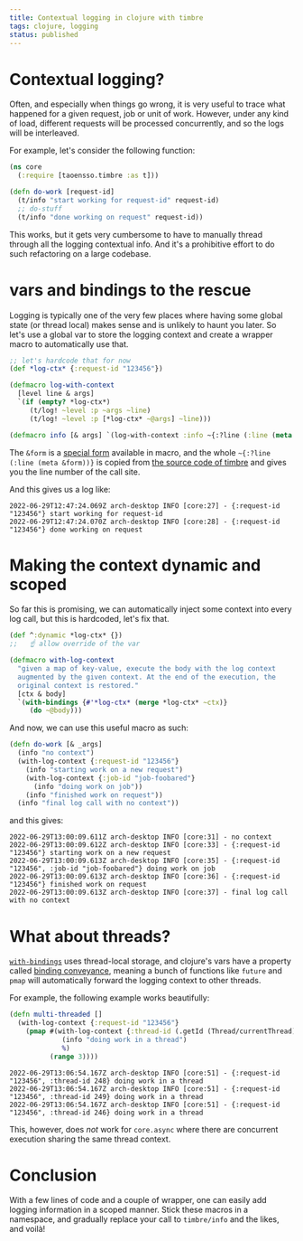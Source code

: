 ```yaml
---
title: Contextual logging in clojure with timbre
tags: clojure, logging
status: published
---
```


# Contextual logging?

Often, and especially when things go wrong, it is very useful to trace what happened for a given request, job or unit of work. However, under any kind of load, different requests will be processed concurrently, and so the logs will be interleaved.

For example, let's consider the following function:

```clojure
(ns core
  (:require [taoensso.timbre :as t]))

(defn do-work [request-id]
  (t/info "start working for request-id" request-id)
  ;; do-stuff
  (t/info "done working on request" request-id))
```

This works, but it gets very cumbersome to have to manually thread through all the logging contextual info. And it's a prohibitive effort to do such refactoring on a large codebase.

# vars and bindings to the rescue

Logging is typically one of the very few places where having some global state (or thread local) makes sense and is unlikely to haunt you later. So let's use a global var to store the logging context and create a wrapper macro to automatically use that.

```clojure
;; let's hardcode that for now
(def *log-ctx* {:request-id "123456"})

(defmacro log-with-context
  [level line & args]
  `(if (empty? *log-ctx*)
     (t/log! ~level :p ~args ~line)
     (t/log! ~level :p [*log-ctx* ~@args] ~line)))

(defmacro info [& args] `(log-with-context :info ~{:?line (:line (meta &form))} ~@args))
```
The `&form` is a [special form](https://clojure.org/reference/macros#_special_variables) available in macro, and the whole `~{:?line (:line (meta &form))}` is copied from [the source code of timbre](https://github.com/ptaoussanis/timbre/blob/master/src/taoensso/timbre.cljc#L780) and gives you the line number of the call site.


And this gives us a log like:

```
2022-06-29T12:47:24.069Z arch-desktop INFO [core:27] - {:request-id "123456"} start working for request-id
2022-06-29T12:47:24.070Z arch-desktop INFO [core:28] - {:request-id "123456"} done working on request
```

# Making the context dynamic and scoped

So far this is promising, we can automatically inject some context into every log call, but this is hardcoded, let's fix that.

```clojure
(def ^:dynamic *log-ctx* {})
;;   ☝ allow override of the var

(defmacro with-log-context
  "given a map of key-value, execute the body with the log context
  augmented by the given context. At the end of the execution, the
  original context is restored."
  [ctx & body]
  `(with-bindings {#'*log-ctx* (merge *log-ctx* ~ctx)}
     (do ~@body)))
```

And now, we can use this useful macro as such:

```clojure
(defn do-work [& _args]
  (info "no context")
  (with-log-context {:request-id "123456"}
    (info "starting work on a new request")
    (with-log-context {:job-id "job-foobared"}
      (info "doing work on job"))
    (info "finished work on request"))
  (info "final log call with no context"))
```

and this gives:

```
2022-06-29T13:00:09.611Z arch-desktop INFO [core:31] - no context
2022-06-29T13:00:09.612Z arch-desktop INFO [core:33] - {:request-id "123456"} starting work on a new request
2022-06-29T13:00:09.613Z arch-desktop INFO [core:35] - {:request-id "123456", :job-id "job-foobared"} doing work on job
2022-06-29T13:00:09.613Z arch-desktop INFO [core:36] - {:request-id "123456"} finished work on request
2022-06-29T13:00:09.613Z arch-desktop INFO [core:37] - final log call with no context
```

# What about threads?

[`with-bindings`](https://clojuredocs.org/clojure.core/with-bindings) uses thread-local storage, and clojure's vars have a property called [binding conveyance](https://clojure.org/reference/vars#conveyance), meaning a bunch of functions like `future` and `pmap` will automatically forward the logging context to other threads.

For example, the following example works beautifully:

```clojure
(defn multi-threaded []
  (with-log-context {:request-id "123456"}
    (pmap #(with-log-context {:thread-id (.getId (Thread/currentThread))}
             (info "doing work in a thread")
             %)
          (range 3))))
```

```
2022-06-29T13:06:54.167Z arch-desktop INFO [core:51] - {:request-id "123456", :thread-id 248} doing work in a thread
2022-06-29T13:06:54.167Z arch-desktop INFO [core:51] - {:request-id "123456", :thread-id 249} doing work in a thread
2022-06-29T13:06:54.167Z arch-desktop INFO [core:51] - {:request-id "123456", :thread-id 246} doing work in a thread
```

This, however, does _not_ work for `core.async` where there are concurrent execution sharing the same thread context.


# Conclusion

With a few lines of code and a couple of wrapper, one can easily add logging information in a scoped manner. Stick these macros in a namespace, and gradually replace your call to `timbre/info` and the likes, and voilà!
